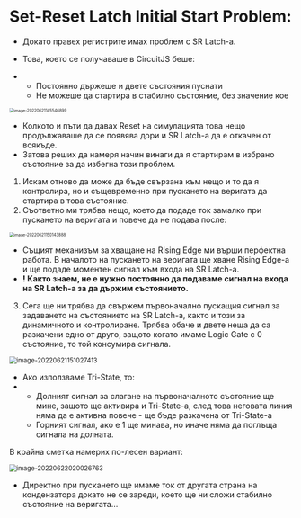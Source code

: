 # Set-Reset Latch Initial Start Problem:

- Докато правех регистрите имах проблем с SR Latch-a.

- Това, което се получаваше в CircuitJS беше:

- - Постоянно държеше и двете състояния пуснати
  - Не можеше да стартира в стабилно състояние, без значение кое

  

<img src="C:\Users\Gosho\Desktop\GitHub\8-bit-Computer\Pictures\image-20220621145546899.png" alt="image-20220621145546899" style="zoom:50%;" />

- Колкото и пъти да давах Reset на симулацията това нещо продължаваше да се появява дори и SR Latch-a да е откачен от всякъде.
- Затова реших да намеря начин винаги да я стартирам в избрано състояние за да избегна този проблем.



1. Искам отново да може да бъде свързана към нещо и то да я контролира, но и същевременно при пускането на веригата да стартира в това състояние.
2. Съответно ми трябва нещо, което да подаде ток замалко при пускането на веригата и повече да не подава после:

<img src="C:\Users\Gosho\Desktop\GitHub\8-bit-Computer\Pictures\image-20220621150143888.png" alt="image-20220621150143888" style="zoom:50%;" />

- Същият механизъм за хващане на Rising Edge ми върши перфектна работа. В началото на пускането на веригата ще хване Rising Edge-a и ще подаде моментен сигнал към входа на SR Latch-a. 
- **! Както знаем, не е нужно постоянно да подаваме сигнал на входа на SR Latch-a за да държим състоянието.**

3. Сега ще ни трябва да свържем първоначално пускащия сигнал за задаването на състоянието на SR Latch-a, както и този за динамичното и контролиране. Трябва обаче и двете неща да са разкачени едно от друго, защото когато имаме Logic Gate с 0 състояние, то той консумира сигнала. 

<img src="C:\Users\Gosho\Desktop\GitHub\8-bit-Computer\Pictures\image-20220621151027413.png" alt="image-20220621151027413" style="zoom:80%;" />

- Ако използваме Tri-State, то:
- - Долният сигнал за слагане на първоначалното състояние ще мине, защото ще активира и Tri-State-a, след това неговата линия няма да е активна повече - ще бъде разкачена от Tri-State-a
  - Горният сигнал, ако е 1 ще минава, но иначе няма да поглъща сигнала на долната.

В крайна сметка намерих по-лесен вариант:

<img src="C:\Users\Gosho\Desktop\GitHub\8-bit-Computer\Pictures\image-20220622020026763.png" alt="image-20220622020026763" style="zoom:80%;" />

- Директно при пускането ще имаме ток от другата страна на кондензатора докато не се зареди, което ще ни сложи стабилно състояние на веригата...